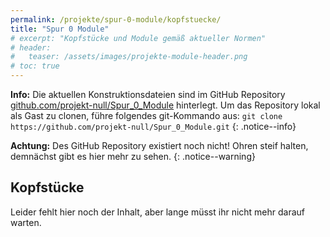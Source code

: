 ```yaml
---
permalink: /projekte/spur-0-module/kopfstuecke/
title: "Spur 0 Module"
# excerpt: "Kopfstücke und Module gemäß aktueller Normen"
# header:
#   teaser: /assets/images/projekte-module-header.png
# toc: true
---
```


**Info:** Die aktuellen Konstruktionsdateien sind im GitHub Repository [github.com/projekt-null/Spur_0_Module](https://github.com/projekt-null/Spur_0_Module) hinterlegt. Um das Repository lokal als Gast zu clonen, führe folgendes git-Kommando aus: `git clone https://github.com/projekt-null/Spur_0_Module.git`
{: .notice--info}

**Achtung:** Des GitHub Repository existiert noch nicht! Ohren steif halten, demnächst gibt es hier mehr zu sehen.
{: .notice--warning}

## Kopfstücke

Leider fehlt hier noch der Inhalt, aber lange müsst ihr nicht mehr darauf warten.

